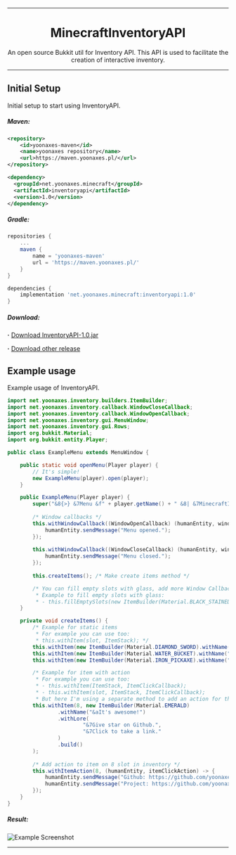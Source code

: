 <div align=center>

<hr />

# MinecraftInventoryAPI
An open source Bukkit util for Inventory API. This API is used to facilitate the creation of interactive inventory.

<hr />

</div>

## Initial Setup
Initial setup to start using InventoryAPI.

##### Maven:
```xml
<repository>
    <id>yoonaxes-maven</id>
    <name>yoonaxes repository</name>
    <url>https://maven.yoonaxes.pl/</url>
</repository>

<dependency>
  <groupId>net.yoonaxes.minecraft</groupId>
  <artifactId>inventoryapi</artifactId>
  <version>1.0</version>
</dependency>
```

##### Gradle:
```groovy
repositories {
    ...
    maven {
        name = 'yoonaxes-maven'
        url = 'https://maven.yoonaxes.pl/'
    }
}

dependencies {
    implementation 'net.yoonaxes.minecraft:inventoryapi:1.0'
}
```

##### Download:
**·** [Download InventoryAPI-1.0.jar](https://github.com/yoonaxes/MinecraftInventoryAPI/releases/download/1.0/InventoryAPI-1.0.jar)

**·** [Download other release](https://github.com/yoonaxes/MinecraftInventoryAPI/releases/)

## Example usage
Example usage of InventoryAPI.
```java
import net.yoonaxes.inventory.builders.ItemBuilder;
import net.yoonaxes.inventory.callback.WindowCloseCallback;
import net.yoonaxes.inventory.callback.WindowOpenCallback;
import net.yoonaxes.inventory.gui.MenuWindow;
import net.yoonaxes.inventory.gui.Rows;
import org.bukkit.Material;
import org.bukkit.entity.Player;

public class ExampleMenu extends MenuWindow {

    public static void openMenu(Player player) {
        // It's simple!
        new ExampleMenu(player).open(player);
    }

    public ExampleMenu(Player player) {
        super("&8{>} &7Menu &f" + player.getName() + " &8| &7MinecraftInventoryAPI", Rows.ONE);
        
        /* Window callbacks */
        this.withWindowCallback((WindowOpenCallback) (humanEntity, windowAction) -> {
            humanEntity.sendMessage("Menu opened.");
        });
        
        this.withWindowCallback((WindowCloseCallback) (humanEntity, windowAction) -> {
            humanEntity.sendMessage("Menu closed.");
        });
        
        this.createItems(); /* Make create items method */

        /* You can fill empty slots with glass, add more Window Callbacks, add more items etc...
         * Example to fill empty slots with glass:
         * - this.fillEmptySlots(new ItemBuilder(Material.BLACK_STAINED_GLASS_PANE).withName("&8#").build()); */
    }

    private void createItems() {
        /* Example for static items
         * For example you can use too:
         * this.withItem(slot, ItemStack); */
        this.withItem(new ItemBuilder(Material.DIAMOND_SWORD).withName("&cFighting").withLore("&7Always :)").build());
        this.withItem(new ItemBuilder(Material.WATER_BUCKET).withName("&bSwimming").withLore("&7If you can, swim :D").build());
        this.withItem(new ItemBuilder(Material.IRON_PICKAXE).withName("&eMinning").withLore("&7If you want you can minning :P").build());

        /* Example for item with action
         * For example you can use too:
         * - this.withItem(ItemStack, ItemClickCallback);
         * - this.withItem(slot, ItemStack, ItemClickCallback);
         * But here I'm using a separate method to add an action for the item */
        this.withItem(8, new ItemBuilder(Material.EMERALD)
                .withName("&aIt's awesome!")
                .withLore(
                        "&7Give star on Github.",
                        "&7Click to take a link."
                )
                .build()
        );
        
        /* Add action to item on 8 slot in inventory */
        this.withItemAction(8, (humanEntity, itemClickAction) -> {
            humanEntity.sendMessage("Github: https://github.com/yoonaxes");
            humanEntity.sendMessage("Project: https://github.com/yoonaxes/MinecraftInventoryAPI");
        });
    }
}
```

##### Result:
![](https://i.imgur.com/dqC25rZ.png "Example Screenshot")

<hr />